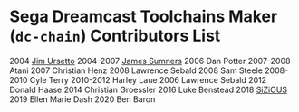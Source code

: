 # Sega Dreamcast Toolchains Maker (`dc-chain`) Contributors List #

2004 [Jim Ursetto](http://ursetto.com/)
2004-2007 [James Sumners](http://stalin.thegypsy.com/)
2006 Dan Potter
2007-2008 Atani
2007 Christian Henz
2008 Lawrence Sebald
2008 Sam Steele
2008-2010 Cyle Terry
2010-2012 Harley Laue
2006 Lawrence Sebald
2012 Donald Haase
2014 Christian Groessler
2016 Luke Benstead
2018 [SiZiOUS](http://sizious.com/)
2019 Ellen Marie Dash
2020 Ben Baron

